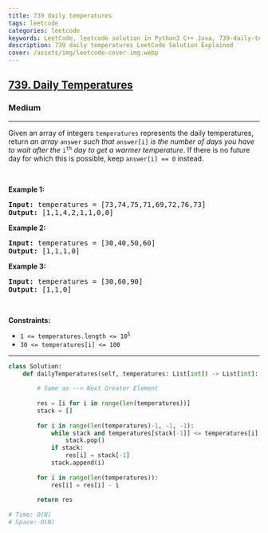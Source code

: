 ```yaml
---
title: 739 daily temperatures
tags: leetcode
categories: leetcode
keywords: LeetCode, leetcode solution in Python3 C++ Java, 739-daily-temperatures solution
description: 739 daily temperatures LeetCode Solution Explained
cover: /assets/img/leetcode-cover-img.webp
---
```



<h2><a href="https://leetcode.com/problems/daily-temperatures/">739. Daily Temperatures</a></h2><h3>Medium</h3><hr><div><p>Given an array of integers <code>temperatures</code> represents the daily temperatures, return <em>an array</em> <code>answer</code> <em>such that</em> <code>answer[i]</code> <em>is the number of days you have to wait after the</em> <code>i<sup>th</sup></code> <em>day to get a warmer temperature</em>. If there is no future day for which this is possible, keep <code>answer[i] == 0</code> instead.</p>

<p>&nbsp;</p>
<p><strong>Example 1:</strong></p>
<pre><strong>Input:</strong> temperatures = [73,74,75,71,69,72,76,73]
<strong>Output:</strong> [1,1,4,2,1,1,0,0]
</pre><p><strong>Example 2:</strong></p>
<pre><strong>Input:</strong> temperatures = [30,40,50,60]
<strong>Output:</strong> [1,1,1,0]
</pre><p><strong>Example 3:</strong></p>
<pre><strong>Input:</strong> temperatures = [30,60,90]
<strong>Output:</strong> [1,1,0]
</pre>
<p>&nbsp;</p>
<p><strong>Constraints:</strong></p>

<ul>
	<li><code>1 &lt;=&nbsp;temperatures.length &lt;= 10<sup>5</sup></code></li>
	<li><code>30 &lt;=&nbsp;temperatures[i] &lt;= 100</code></li>
</ul>
</div>

---




```python
class Solution:
    def dailyTemperatures(self, temperatures: List[int]) -> List[int]:
        
        # Same as --> Next Greater Element
        
        res = [i for i in range(len(temperatures))] 
        stack = []
        
        for i in range(len(temperatures)-1, -1, -1):
            while stack and temperatures[stack[-1]] <= temperatures[i]:
                stack.pop()
            if stack:
                res[i] = stack[-1]
            stack.append(i)
        
        for i in range(len(temperatures)):
            res[i] = res[i] - i
        
        return res
    
# Time: O(N)   
# Space: O(N) 
```
